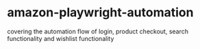 # amazon-playwright-automation
covering the automation flow of login, product checkout, search functionality and wishlist functionality
